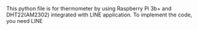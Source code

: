 This python file is for thermometer by using Raspberry Pi 3b+ and DHT22(AM2302) integrated with LINE application.
To implement the code, you need LINE 
